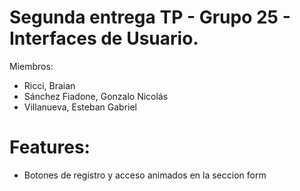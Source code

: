 # Segunda entrega TP - Grupo 25 - Interfaces de Usuario.

Miembros:

- Ricci, Braian
- Sánchez Fiadone, Gonzalo Nicolás
- Villanueva, Esteban Gabriel

# Features:

- Botones de registro y acceso animados en la seccion form 

